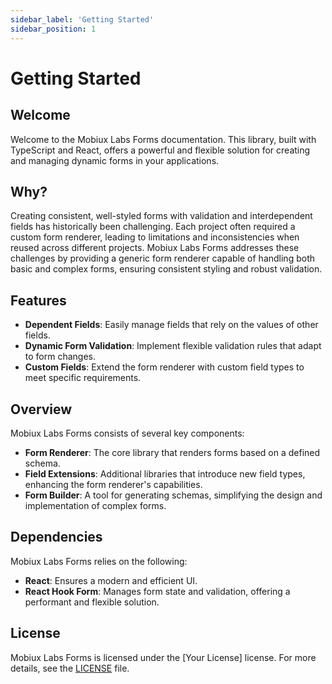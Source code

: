 ```yaml
---
sidebar_label: 'Getting Started'
sidebar_position: 1
---
```


# Getting Started

## Welcome

Welcome to the Mobiux Labs Forms documentation. This library, built with TypeScript and React, offers a powerful and flexible solution for creating and managing dynamic forms in your applications.

## Why?

Creating consistent, well-styled forms with validation and interdependent fields has historically been challenging. Each project often required a custom form renderer, leading to limitations and inconsistencies when reused across different projects. Mobiux Labs Forms addresses these challenges by providing a generic form renderer capable of handling both basic and complex forms, ensuring consistent styling and robust validation.

## Features

- **Dependent Fields**: Easily manage fields that rely on the values of other fields.
- **Dynamic Form Validation**: Implement flexible validation rules that adapt to form changes.
- **Custom Fields**: Extend the form renderer with custom field types to meet specific requirements.

## Overview

Mobiux Labs Forms consists of several key components:

- **Form Renderer**: The core library that renders forms based on a defined schema.
- **Field Extensions**: Additional libraries that introduce new field types, enhancing the form renderer's capabilities.
- **Form Builder**: A tool for generating schemas, simplifying the design and implementation of complex forms.

## Dependencies

Mobiux Labs Forms relies on the following:

- **React**: Ensures a modern and efficient UI.
- **React Hook Form**: Manages form state and validation, offering a performant and flexible solution.

## License

Mobiux Labs Forms is licensed under the [Your License] license. For more details, see the [LICENSE](link-to-license) file.
